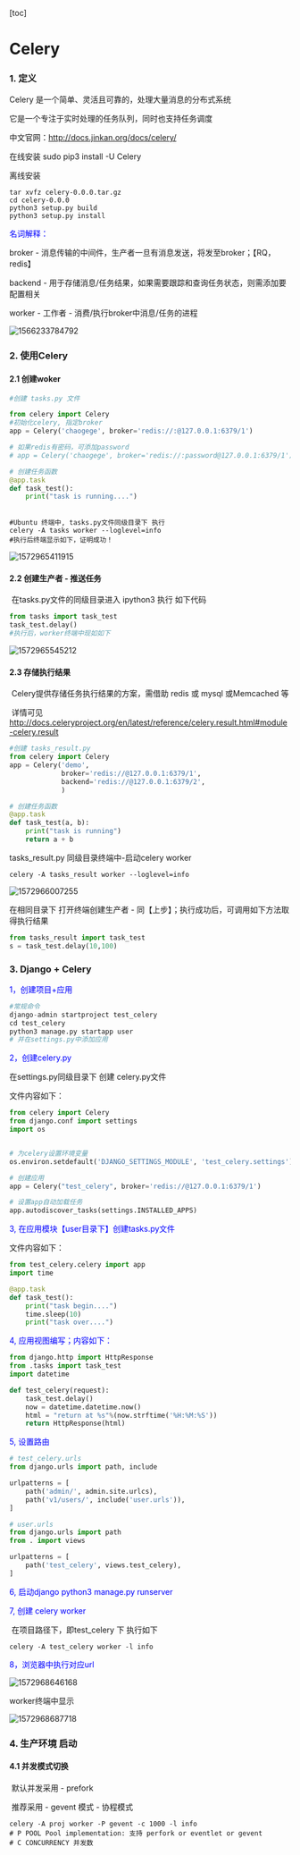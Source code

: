 [toc]

# Celery

### 1. 定义

Celery 是一个简单、灵活且可靠的，处理大量消息的分布式系统

它是一个专注于实时处理的任务队列，同时也支持任务调度

中文官网：http://docs.jinkan.org/docs/celery/

在线安装  sudo pip3 install -U Celery

离线安装

```shell
tar xvfz celery-0.0.0.tar.gz
cd celery-0.0.0
python3 setup.py build
python3 setup.py install
```

<font color=blue>名词解释：</font>

broker - 消息传输的中间件，生产者一旦有消息发送，将发至broker；【RQ，redis】

backend - 用于存储消息/任务结果，如果需要跟踪和查询任务状态，则需添加要配置相关

worker - 工作者 - 消费/执行broker中消息/任务的进程

![1566233784792](images\1566233784792.png)



### 2. 使用Celery

#### 	2.1 创建woker

```python
#创建 tasks.py 文件

from celery import Celery
#初始化celery, 指定broker
app = Celery('chaogege', broker='redis://:@127.0.0.1:6379/1')

# 如果redis有密码，可添加password
# app = Celery('chaogege', broker='redis://:password@127.0.0.1:6379/1')

# 创建任务函数
@app.task
def task_test():
    print("task is running....") 
    
```

```shell
#Ubuntu 终端中, tasks.py文件同级目录下 执行
celery -A tasks worker --loglevel=info
#执行后终端显示如下，证明成功！
```

![1572965411915](images\1572965411915.png)

#### 	2.2 创建生产者 - 推送任务

​	在tasks.py文件的同级目录进入 ipython3 执行 如下代码

```python
from tasks import task_test
task_test.delay()
#执行后，worker终端中现如如下
```

![1572965545212](images\1572965545212.png)

#### 	2.3 存储执行结果

​	Celery提供存储任务执行结果的方案，需借助 redis 或 mysql  或Memcached 等

​	详情可见  http://docs.celeryproject.org/en/latest/reference/celery.result.html#module-celery.result

```python
#创建 tasks_result.py
from celery import Celery
app = Celery('demo',
             broker='redis://@127.0.0.1:6379/1',
             backend='redis://@127.0.0.1:6379/2',
             )

# 创建任务函数
@app.task
def task_test(a, b):
    print("task is running")
    return a + b
```

tasks_result.py 同级目录终端中-启动celery worker 

```shell
celery -A tasks_result worker --loglevel=info
```

![1572966007255](images\1572966007255.png)

在相同目录下 打开终端创建生产者 - 同【上步】；执行成功后，可调用如下方法取得执行结果

```python
from tasks_result import task_test
s = task_test.delay(10,100)
```

### 3. Django + Celery

<font color=blue>1，创建项目+应用</font>

```python
#常规命令
django-admin startproject test_celery
cd test_celery
python3 manage.py startapp user
# 并在settings.py中添加应用
```

<font color=blue>2，创建celery.py</font>

在settings.py同级目录下 创建 celery.py文件

文件内容如下：

```python
from celery import Celery
from django.conf import settings
import os


# 为celery设置环境变量
os.environ.setdefault('DJANGO_SETTINGS_MODULE', 'test_celery.settings')

# 创建应用
app = Celery("test_celery", broker='redis://@127.0.0.1:6379/1')

# 设置app自动加载任务
app.autodiscover_tasks(settings.INSTALLED_APPS)
```

<font color=blue>3,  在应用模块【user目录下】创建tasks.py文件</font>

文件内容如下：

```python
from test_celery.celery import app
import time

@app.task
def task_test():
    print("task begin....")
    time.sleep(10)
    print("task over....")
```

<font color=blue>4,  应用视图编写；内容如下：</font>

```python
from django.http import HttpResponse
from .tasks import task_test
import datetime

def test_celery(request):
    task_test.delay()
	now = datetime.datetime.now()
    html = "return at %s"%(now.strftime('%H:%M:%S'))
    return HttpResponse(html)
```

<font color=blue>5,  设置路由</font>

```python
# test_celery.urls
from django.urls import path, include

urlpatterns = [
    path('admin/', admin.site.urlcs),
    path('v1/users/', include('user.urls')),
]

# user.urls
from django.urls import path
from . import views

urlpatterns = [
    path('test_celery', views.test_celery),
]
```

<font color=blue>6,  启动django   python3 manage.py runserver</font>

<font color=blue>7,  创建 celery worker</font>

​	在项目路径下，即test_celery 下  执行如下

```
celery -A test_celery worker -l info
```

<font color=blue>8，浏览器中执行对应url</font>

![1572968646168](images\1572968646168.png)

worker终端中显示

![1572968687718](images\1572968687718.png)



### 4. 生产环境 启动

#### 	4.1 并发模式切换

​		默认并发采用  - prefork

​		推荐采用 - gevent 模式 - 协程模式 

  ```shell
celery -A proj worker -P gevent -c 1000 -l info
# P POOL Pool implementation: 支持 perfork or eventlet or gevent
# C CONCURRENCY 并发数
  ```





